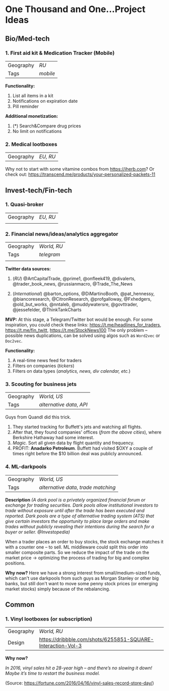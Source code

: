 # One Thousand and One...Project Ideas

## Bio/Med-tech

### 1. First aid kit & Medication Tracker (Mobile)

|               |          |
| ------------- |----------|
| Geography     | *RU*     |
| Tags          | *mobile* |


**Functionality:**
1. List all items in a kit
2. Notifications on expiration date
3. Pill reminder

**Additional monetization:**
1. (*) Search&Compare drug prices
2. No limit on notifications


### 2. Medical lootboxes

|               |          |
| ------------- |----------|
| Geography     | *EU, RU* |

Why not to start with some vitamine combos from https://iherb.com?
Or check out: https://transcend.me/products/your-personalized-packets-11

## Invest-tech/Fin-tech

### 1. Quasi-broker

|               |             |
| ------------- |-------------|
| Geography     | *EU, RU*    |
|               |             |


### 2. Financial news/ideas/analytics aggregator

|               |             |
| ------------- |-------------|
| Geography     | *World, RU* |
| Tags          | *telegram*  |
|               |             |

**Twitter data sources:**

1. (*RU*) @ArtCapitalTrade, @prime1, @onfleek419, @divalerts, @trader_book_news, @russianmacro, @Trade_The_News

2. (*International*) @barton_options, @DiMartinoBooth, @pat_hennessy, @biancoresearch, @CitronResearch, @profgalloway, @Fxhedgers, @old_but_works, @nntaleb, @muddywatersre, @govttrader, @jessefelder, @ThinkTankCharts

**MVP:**
At this stage, a Telegram/Twitter bot would be enough. For some inspiration, you could check these links: https://t.me/headlines_for_traders, https://t.me/fin_twitt, https://t.me/StockNews100
The only problem – possible news duplications, can be solved using algos such as `Word2vec` or `Doc2vec`.

**Functionality:**
1. A real-time news feed for traders
2. Filters on companies (*tickers*)
3. Filters on data types (*analytics, news, div calendar, etc.*)


### 3. Scouting for business jets

|               |             |
| ------------- |-------------|
| Geography     | *World, US* |
| Tags          | *alternative data*, *API*  |

Guys from Quandl did this trick.
1. They started tracking for Buffett's jets and watching all flights.
2. After that, they found companies' offices (*from the above cities*), where Berkshire Hathaway had some interest.
3. *Magic.* Sort all given data by flight  quantity and frequency.
4. PROFIT: **Anadarko Petroleum**. Buffett had visited \$OXY a couple of times right before the $10 billion deal was publicly announced.


### 4. ML-darkpools

|               |             |
| ------------- |-------------|
| Geography     | *World, US* |
| Tags          | *alternative data*, *trade matching*  |


**Description**
*(A dark pool is a privately organized financial forum or exchange for trading securities. Dark pools allow institutional investors to trade without exposure until after the trade has been executed and reported. Dark pools are a type of alternative trading system (ATS) that give certain investors the opportunity to place large orders and make trades without publicly revealing their intentions during the search for a buyer or seller. @Investopedia)*

When a trader places an order to buy stocks, the stock exchange matches it with a counter one – to sell. ML middleware could split this order into smaller composite parts.
So we reduce the impact of the trade on the market price -> optimizing the process of trading for big and complex positions.


**Why now?**
Here we have a strong interest from small/medium-sized funds, which can't use darkpools from such guys as Morgan Stanley or other big banks, but still don't want to move some penny stock prices (or emerging market stocks) simply because of the rebalancing.


## Common

### 1. Vinyl lootboxes (or subscription)

|               |             |
| ------------- |-------------|
| Geography     | *World, RU* |
| Design     | https://dribbble.com/shots/6255851-SQUARE-Interaction-Vol-3 |

**Why now?**

*In 2016, vinyl sales hit a 28-year high – and there’s no slowing it down! Maybe it’s time to restart the business model.*

(Source: https://fortune.com/2016/04/16/vinyl-sales-record-store-day/)
